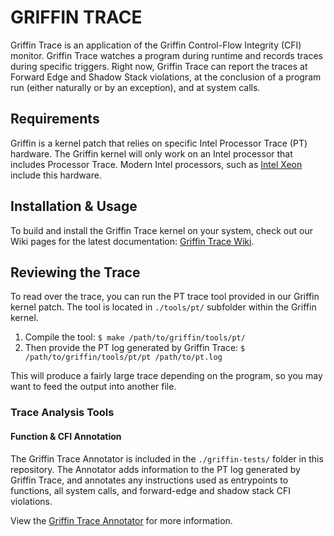 GRIFFIN TRACE
=============

Griffin Trace is an application of the Griffin Control-Flow Integrity (CFI) monitor. Griffin Trace watches a program during runtime and records traces during specific triggers. Right now, Griffin Trace can report the traces at Forward Edge and Shadow Stack violations, at the conclusion of a program run (either naturally or by an exception), and at system calls.

## Requirements

Griffin is a kernel patch that relies on specific Intel Processor Trace (PT) hardware. The Griffin kernel will only work on an Intel processor that includes Processor Trace. Modern Intel processors, such as [Intel Xeon](https://software.intel.com/en-us/articles/intel-xeon-processor-e5-2600-v4-product-family-technical-overview) include this hardware.

## Installation & Usage

To build and install the Griffin Trace kernel on your system, check out our Wiki pages for the latest documentation: [Griffin Trace Wiki](https://github.com/TJAndHisStudents/Griffin-Trace/wiki/0.-Home).

## Reviewing the Trace

To read over the trace, you can run the PT trace tool provided in our Griffin kernel patch. The tool is located in ```./tools/pt/``` subfolder within the Griffin kernel.

1) Compile the tool: ```$ make /path/to/griffin/tools/pt/```
2) Then provide the PT log generated by Griffin Trace: ```$ /path/to/griffin/tools/pt/pt /path/to/pt.log```

This will produce a fairly large trace depending on the program, so you may want to feed the output into another file.

### Trace Analysis Tools

#### Function & CFI Annotation

The Griffin Trace Annotator is included in the ```./griffin-tests/``` folder in this repository. The Annotator adds information to the PT log generated by Griffin Trace, and annotates any instructions used as entrypoints to functions, all system calls, and forward-edge and shadow stack CFI violations.

View the [Griffin Trace Annotator](https://github.com/TJAndHisStudents/griffin-trace-annotator/) for more information.
